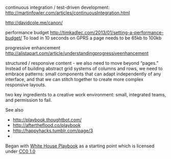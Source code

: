 

continuous integration / test-driven development: http://martinfowler.com/articles/continuousIntegration.html

http://davidcole.me/canon/


performance budget
http://timkadlec.com/2013/01/setting-a-performance-budget/
To load in 10 seconds on GPRS a page needs to be 65kb to 100kb

progressive enhancement
http://alistapart.com/article/understandingprogressiveenhancement

structured / responsive content - 
 we also need to move beyond “pages.” Instead of building abstract grid systems of columns and rows, we need to embrace patterns: small components that can adapt independently of any interface, and that we can stitch together to create more complex responsive layouts.

two key ingredients to a creative work environment: small, integrated teams, and permission to fail. 


See also 
* http://playbook.thoughtbot.com/
* http://aftertheflood.co/playbook
* http://happyhacks.tumblr.com/page/3
* 

Began with [White House Playbook](https://github.com/WhiteHouse/playbook) as a starting point which is licensed under [CC0 1.0](https://creativecommons.org/publicdomain/zero/1.0/) 




